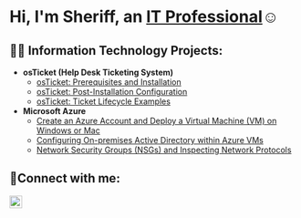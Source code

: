 <h1>Hi, I'm Sheriff, an <a href="https://www.linkedin.com/in/sheriff-sofo/">IT Professional</a>☺</h1>

<h2>👨‍💻 Information Technology Projects:</h2>

- <b>osTicket (Help Desk Ticketing System)</b>
  - [osTicket: Prerequisites and Installation](https://github.com/Sheriff-IT/osticket-prereqs)
  - [osTicket: Post-Installation Configuration](https://github.com/Sheriff-IT/post-install-config)
  - [osTicket: Ticket Lifecycle Examples](https://github.com/Sheriff-IT/ticket-lifecycle)
- <b>Microsoft Azure</b>
  - [Create an Azure Account and Deploy a Virtual Machine (VM) on Windows or Mac](https://github.com/Sheriff-IT/Create-an-Azure-Account-and-Deploy-a-Virtual-Machine)
  - [Configuring On-premises Active Directory within Azure VMs](https://github.com/Sheriff-IT/configure-ad)
  - [Network Security Groups (NSGs) and Inspecting Network Protocols](https://github.com/Sheriff-IT/azure-network-protocols)

<h2>🤳Connect with me:</h2>


[<img align="left" alt="Josh | LinkedIn" width="22px" src="https://cdn.jsdelivr.net/npm/simple-icons@v3/icons/linkedin.svg" />][linkedin]


[linkedin]:https://www.linkedin.com/in/sheriff-sofo/
